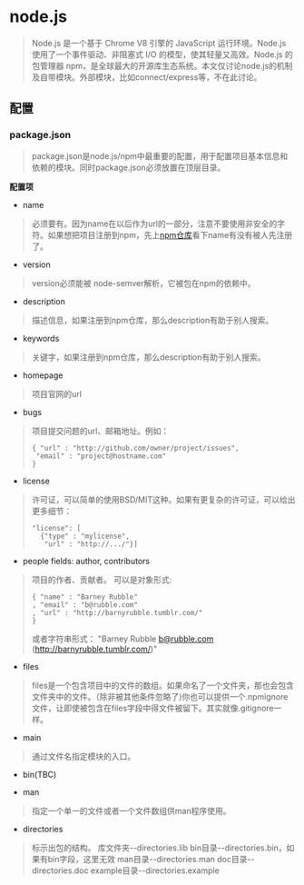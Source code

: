 # node.js
>Node.js 是一个基于 Chrome V8 引擎的 JavaScript 运行环境。Node.js 使用了一个事件驱动、非阻塞式 I/O 的模型，使其轻量又高效。Node.js 的包管理器 npm，是全球最大的开源库生态系统。本文仅讨论node.js的机制及自带模块。外部模块，比如connect/express等，不在此讨论。

## 配置
### package.json
>package.json是node.js/npm中最重要的配置，用于配置项目基本信息和依赖的模块。同时package.json必须放置在顶层目录。

**配置项**  

* name  
>必须要有。因为name在以后作为url的一部分，注意不要使用非安全的字符。如果想把项目注册到npm，先上[npm仓库](http://registry.npmjs.org/)看下name有没有被人先注册了。  

* version  
>version必须能被 node-semver解析，它被包在npm的依赖中。  

* description  
>描述信息，如果注册到npm仓库，那么description有助于别人搜索。

* keywords
>关键字，如果注册到npm仓库，那么description有助于别人搜索。

* homepage
>项目官网的url

* bugs
>项目提交问题的url、邮箱地址。例如：
>```
>{ "url" : "http://github.com/owner/project/issues",
>  "email" : "project@hostname.com"
>}
>```

* license
>许可证，可以简单的使用BSD/MIT这种。如果有更复杂的许可证，可以给出更多细节：
>```
>"license": [
>   {"type" : "mylicense",
>    "url" : "http://.../"}]
>```

* people fields: author, contributors
>项目的作者、贡献者。
>可以是对象形式:
>```
>{ "name" : "Barney Rubble"
>, "email" : "b@rubble.com"
>, "url" : "http://barnyrubble.tumblr.com/"
>}
>```
>或者字符串形式：
>"Barney Rubble <b@rubble.com> (http://barnyrubble.tumblr.com/)"

* files
>files是一个包含项目中的文件的数组。如果命名了一个文件夹，那也会包含文件夹中的文件。（除非被其他条件忽略了)你也可以提供一个.npmignore文件，让即使被包含在files字段中得文件被留下。其实就像.gitignore一样。

* main
>通过文件名指定模块的入口。

* bin(TBC)
>

* man
>指定一个单一的文件或者一个文件数组供man程序使用。

* directories
>标示出包的结构。
>库文件夹--directories.lib
>bin目录--directories.bin，如果有bin字段，这里无效
>man目录--directories.man
>doc目录--directories.doc
>example目录--directories.example
